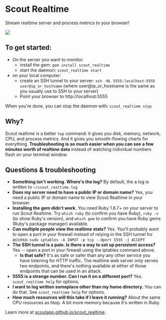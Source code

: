 # Scout Realtime

Stream realtime server and process metrics to your browser!

<a href="http://scoutapp.github.io/scout_realtime/"><img src="https://dl.dropboxusercontent.com/u/468982/blog/realtime_screen.png"></a>



## To get started:

* On the server you want to monitor:
  * install the gem: `gem install scout_realtime`
  * start the daemon: `scout_realtime start`
* on your local computer:
  * create an SSH tunnel to your server: `ssh -NL 5555:localhost:5555 user@ip_or_hostname` (where user@ip_or_hostname is the same as you usually use to SSH to your server)
  * Point your browser to http://localhost:5555

When you're done, you can stop the daemon with: `scout_realtime stop`

## Why?

Scout realtime is a better `top` command: it gives you disk, memory, network, CPU, and process metrics. And it gives you smooth-flowing charts for everything. **Troubleshooting is so much easier when you can see a few minutes worth of realtime data** instead of watching individual numbers flash on your terminal window.   


## Questions & troubleshooting

* **Something isn't working. Where's the log?** By default, the a log is written to `~/scout_realtime.log`
* **Does my server need to have a public IP or domain name?** Yes, you need a public IP or domain name to view Scout Realtime in your browser.
* **Installing the gem didn't work.** You need Ruby 1.8.7+ on your server to run Scout Realtime. Try `which ruby` (to confirm you have Ruby), `ruby -v` (to show Ruby's version), and `which gem` to confirm you have Ruby gems (Ruby's package manager) available.
* **Can multiple people view the realtime stats?** Yes. You'll probably want to open a port in your firewall instead of relying in the SSH tunnel for access: `sudo iptables -A INPUT -p tcp --dport 5555 -j ACCEPT`
* **The SSH tunnel is a pain. Is there a way to set up persistent access?** Yes -- open a port in your firewall using the iptables command above.
  * **Is that safe?** It's as safe or safer than any any other service you have listening for HTTP traffic. The realtime web server only serves two endpoints, and there's nothing available at either of those endpoints that can be used in an attack.
* **5555 is a strange number. Can I run it on a different port?** Yes. `scout_realtime help` for options.
* **I want to log written someplace other than my home directory.** You can do that. See `scout_realtime help` for options.
* **How much resources will this take if I leave it running?** About the same CPU resources as htop. A bit more memory because it's written in Ruby.


Learn more at [scoutapp.github.io/scout_realtime](http://scoutapp.github.io/scout_realtime/).



